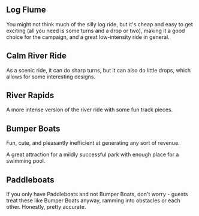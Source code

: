 ## Log Flume
You might not think much of the silly log ride, but it's cheap and easy to get exciting (all you need is some turns and a drop or two), making it a good choice for the campaign, and a great low-intensity ride in general.

## Calm River Ride
As a scenic ride, it can do sharp turns, but it can also do little drops, which allows for some interesting designs.

## River Rapids
A more intense version of the river ride with some fun track pieces.

## Bumper Boats
Fun, cute, and pleasantly inefficient at generating any sort of revenue.

A great attraction for a mildly successful park with enough place for a swimming pool.

## Paddleboats
If you only have Paddleboats and not Bumper Boats, don't worry - guests treat these like Bumper Boats anyway, ramming into obstacles or each other. Honestly, pretty accurate.